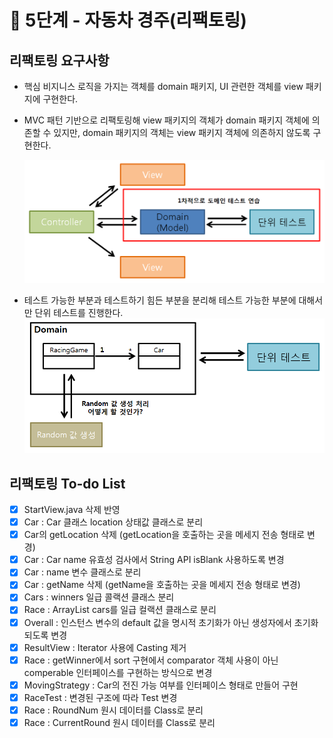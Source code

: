# 🚀 5단계 - 자동차 경주(리팩토링)
## 리팩토링 요구사항
- 핵심 비지니스 로직을 가지는 객체를 domain 패키지, UI 관련한 객체를 view 패키지에 구현한다.
- MVC 패턴 기반으로 리팩토링해 view 패키지의 객체가 domain 패키지 객체에 의존할 수 있지만, domain 패키지의 객체는 view 패키지 객체에 의존하지 않도록 구현한다.

  ![](.\img\domain.PNG)

- 테스트 가능한 부분과 테스트하기 힘든 부분을 분리해 테스트 가능한 부분에 대해서만 단위 테스트를 진행한다.
  ![](.\img\domain2.PNG)

## 리팩토링 To-do List
- [X] StartView.java 삭제 반영
- [X] Car : Car 클래스 location 상태값 클래스로 분리
- [X] Car의 getLocation 삭제 (getLocation을 호출하는 곳을 메세지 전송 형태로 변경)
- [X] Car : Car name 유효성 검사에서 String API isBlank 사용하도록 변경
- [X] Car : name 변수 클래스로 분리
- [X] Car : getName 삭제 (getName을 호출하는 곳을 메세지 전송 형태로 변경)
- [X] Cars : winners 일급 콜랙션 클래스 분리
- [X] Race : ArrayList cars를 일급 컬랙션 클래스로 분리
- [X] Overall : 인스턴스 변수의 default 값을 명시적 초기화가 아닌 생성자에서 초기화 되도록 변경
- [X] ResultView : Iterator 사용에 Casting 제거
- [X] Race : getWinner에서 sort 구현에서 comparator 객체 사용이 아닌 comperable 인터페이스를 구현하는 방식으로 변경
- [X] MovingStrategy : Car의 전진 가능 여부를 인터페이스 형태로 만들어 구현
- [X] RaceTest : 변경된 구조에 따라 Test 변경
- [X] Race : RoundNum 원시 데이터를 Class로 분리
- [X] Race : CurrentRound 원시 데이터를 Class로 분리
